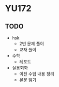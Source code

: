 # YU172

## TODO
+ hsk
    + 2번 문제 풀이
    + 교재 풀이
+ 수학
    + 레포트
+ 실용회화
    + 이전 수업 내용 정리
    + 본문 읽기


